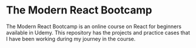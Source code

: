 # The Modern React Bootcamp

The Modern React Bootcamp is an online course on React for beginners available in Udemy. This repository has the projects and practice cases that I have been working during my journey in the course.